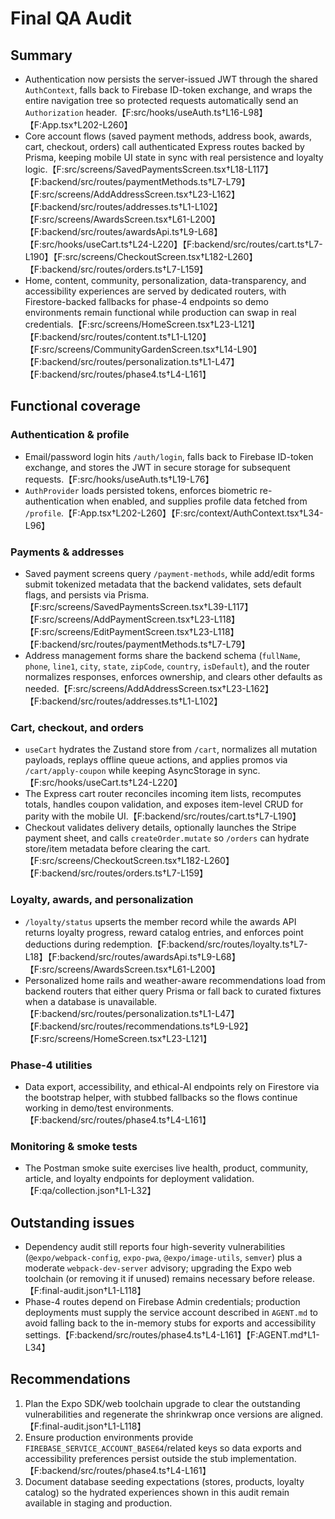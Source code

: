 # Final QA Audit

## Summary
- Authentication now persists the server-issued JWT through the shared `AuthContext`, falls back to Firebase ID-token exchange, and wraps the entire navigation tree so protected requests automatically send an `Authorization` header.【F:src/hooks/useAuth.ts†L16-L98】【F:App.tsx†L202-L260】
- Core account flows (saved payment methods, address book, awards, cart, checkout, orders) call authenticated Express routes backed by Prisma, keeping mobile UI state in sync with real persistence and loyalty logic.【F:src/screens/SavedPaymentsScreen.tsx†L18-L117】【F:backend/src/routes/paymentMethods.ts†L7-L79】【F:src/screens/AddAddressScreen.tsx†L23-L162】【F:backend/src/routes/addresses.ts†L1-L102】【F:src/screens/AwardsScreen.tsx†L61-L200】【F:backend/src/routes/awardsApi.ts†L9-L68】【F:src/hooks/useCart.ts†L24-L220】【F:backend/src/routes/cart.ts†L7-L190】【F:src/screens/CheckoutScreen.tsx†L182-L260】【F:backend/src/routes/orders.ts†L7-L159】
- Home, content, community, personalization, data-transparency, and accessibility experiences are served by dedicated routers, with Firestore-backed fallbacks for phase-4 endpoints so demo environments remain functional while production can swap in real credentials.【F:src/screens/HomeScreen.tsx†L23-L121】【F:backend/src/routes/content.ts†L1-L120】【F:src/screens/CommunityGardenScreen.tsx†L14-L90】【F:backend/src/routes/personalization.ts†L1-L47】【F:backend/src/routes/phase4.ts†L4-L161】

## Functional coverage
### Authentication & profile
- Email/password login hits `/auth/login`, falls back to Firebase ID-token exchange, and stores the JWT in secure storage for subsequent requests.【F:src/hooks/useAuth.ts†L19-L76】
- `AuthProvider` loads persisted tokens, enforces biometric re-authentication when enabled, and supplies profile data fetched from `/profile`.【F:App.tsx†L202-L260】【F:src/context/AuthContext.tsx†L34-L96】

### Payments & addresses
- Saved payment screens query `/payment-methods`, while add/edit forms submit tokenized metadata that the backend validates, sets default flags, and persists via Prisma.【F:src/screens/SavedPaymentsScreen.tsx†L39-L117】【F:src/screens/AddPaymentScreen.tsx†L23-L118】【F:src/screens/EditPaymentScreen.tsx†L23-L118】【F:backend/src/routes/paymentMethods.ts†L7-L79】
- Address management forms share the backend schema (`fullName`, `phone`, `line1`, `city`, `state`, `zipCode`, `country`, `isDefault`), and the router normalizes responses, enforces ownership, and clears other defaults as needed.【F:src/screens/AddAddressScreen.tsx†L23-L162】【F:backend/src/routes/addresses.ts†L1-L102】

### Cart, checkout, and orders
- `useCart` hydrates the Zustand store from `/cart`, normalizes all mutation payloads, replays offline queue actions, and applies promos via `/cart/apply-coupon` while keeping AsyncStorage in sync.【F:src/hooks/useCart.ts†L24-L220】
- The Express cart router reconciles incoming item lists, recomputes totals, handles coupon validation, and exposes item-level CRUD for parity with the mobile UI.【F:backend/src/routes/cart.ts†L7-L190】
- Checkout validates delivery details, optionally launches the Stripe payment sheet, and calls `createOrder.mutate` so `/orders` can hydrate store/item metadata before clearing the cart.【F:src/screens/CheckoutScreen.tsx†L182-L260】【F:backend/src/routes/orders.ts†L7-L159】

### Loyalty, awards, and personalization
- `/loyalty/status` upserts the member record while the awards API returns loyalty progress, reward catalog entries, and enforces point deductions during redemption.【F:backend/src/routes/loyalty.ts†L7-L18】【F:backend/src/routes/awardsApi.ts†L9-L68】【F:src/screens/AwardsScreen.tsx†L61-L200】
- Personalized home rails and weather-aware recommendations load from backend routers that either query Prisma or fall back to curated fixtures when a database is unavailable.【F:backend/src/routes/personalization.ts†L1-L47】【F:backend/src/routes/recommendations.ts†L9-L92】【F:src/screens/HomeScreen.tsx†L23-L121】

### Phase-4 utilities
- Data export, accessibility, and ethical-AI endpoints rely on Firestore via the bootstrap helper, with stubbed fallbacks so the flows continue working in demo/test environments.【F:backend/src/routes/phase4.ts†L4-L161】

### Monitoring & smoke tests
- The Postman smoke suite exercises live health, product, community, article, and loyalty endpoints for deployment validation.【F:qa/collection.json†L1-L32】

## Outstanding issues
- Dependency audit still reports four high-severity vulnerabilities (`@expo/webpack-config`, `expo-pwa`, `@expo/image-utils`, `semver`) plus a moderate `webpack-dev-server` advisory; upgrading the Expo web toolchain (or removing it if unused) remains necessary before release.【F:final-audit.json†L1-L118】
- Phase-4 routes depend on Firebase Admin credentials; production deployments must supply the service account described in `AGENT.md` to avoid falling back to the in-memory stubs for exports and accessibility settings.【F:backend/src/routes/phase4.ts†L4-L161】【F:AGENT.md†L1-L34】

## Recommendations
1. Plan the Expo SDK/web toolchain upgrade to clear the outstanding vulnerabilities and regenerate the shrinkwrap once versions are aligned.【F:final-audit.json†L1-L118】
2. Ensure production environments provide `FIREBASE_SERVICE_ACCOUNT_BASE64`/related keys so data exports and accessibility preferences persist outside the stub implementation.【F:backend/src/routes/phase4.ts†L4-L161】
3. Document database seeding expectations (stores, products, loyalty catalog) so the hydrated experiences shown in this audit remain available in staging and production.
